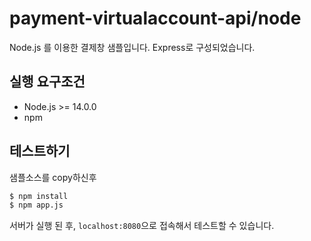 # payment-virtualaccount-api/node

Node.js 를 이용한 결제창 샘플입니다. Express로 구성되었습니다.

## 실행 요구조건

- Node.js >= 14.0.0
- npm

## 테스트하기

샘플소스를 copy하신후

```sh
$ npm install
$ npm app.js
```

서버가 실행 된 후, `localhost:8080`으로 접속해서 테스트할 수 있습니다.
